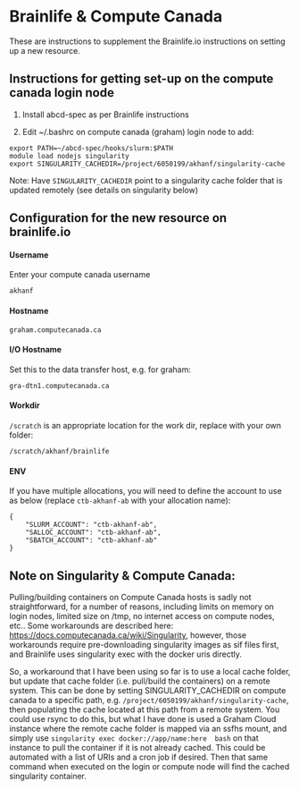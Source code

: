 # Brainlife & Compute Canada

These are instructions to supplement the Brainlife.io instructions on setting up a new resource. 

## Instructions for getting set-up on the compute canada login node

1. Install abcd-spec as per Brainlife instructions

2. Edit ~/.bashrc on compute canada (graham) login node to add:

```
export PATH=~/abcd-spec/hooks/slurm:$PATH
module load nodejs singularity
export SINGULARITY_CACHEDIR=/project/6050199/akhanf/singularity-cache
```
Note: Have `SINGULARITY_CACHEDIR` point to a singularity cache folder that is updated remotely (see details on singularity below)

## Configuration for the new resource on brainlife.io


#### Username
Enter your compute canada username
```
akhanf
```

#### Hostname
```
graham.computecanada.ca
```

#### I/O Hostname
Set this to the data transfer host, e.g. for graham: 
```
gra-dtn1.computecanada.ca
```

#### Workdir
`/scratch` is an appropriate location for the work dir, replace with your own folder:
```
/scratch/akhanf/brainlife
```

#### ENV
If you have multiple allocations, you will need to define the account to use as below (replace `ctb-akhanf-ab` with your allocation name):
```
{
    "SLURM_ACCOUNT": "ctb-akhanf-ab",
    "SALLOC_ACCOUNT": "ctb-akhanf-ab",
    "SBATCH_ACCOUNT": "ctb-akhanf-ab"
}
```


## Note on Singularity & Compute Canada:

Pulling/building containers on Compute Canada hosts is sadly not straightforward, for a number of reasons, including limits on memory on login nodes, limited size on /tmp, no internet access on compute nodes, etc.. Some workarounds are described here: https://docs.computecanada.ca/wiki/Singularity, however, those workarounds require pre-downloading singularity images as sif files first, and Brainlife uses singularity exec with the docker uris directly. 

So, a workaround that I have been using so far is to use a local cache folder, but update that cache folder (i.e. pull/build the containers) on a remote system. This can be done by setting SINGULARITY_CACHEDIR on compute canada to a specific path, e.g. `/project/6050199/akhanf/singularity-cache`, then populating the cache located at this path from a remote system. You could use rsync to do this, but what I have done is used a Graham Cloud instance where the remote cache folder is mapped via an ssfhs mount, and simply use `singularity exec docker://app/name:here  bash` on that instance to pull the container if it is not already cached. This could be automated with a list of URIs and a cron job if desired. Then that same command when executed on the login or compute node will find the cached singularity container.
